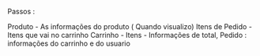 Passos :

Produto - As informações do produto ( Quando visualizo)
Itens de Pedido - Itens que vai no carrinho 
Carrinho - Itens - Informações de total, 
Pedido : informações do carrinho e do usuario 